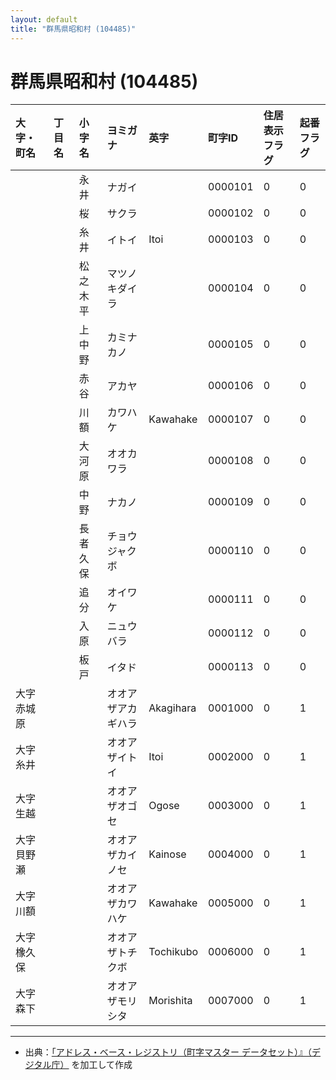 ```yaml
---
layout: default
title: "群馬県昭和村 (104485)"
---
```


# 群馬県昭和村 (104485)

| 大字・町名 | 丁目名 | 小字名 | ヨミガナ | 英字 | 町字ID | 住居表示フラグ | 起番フラグ |
|:---|:---|:---|:---|:---|:---|:---|:---|
|  |  | 永井 | ナガイ |  | 0000101 | 0 | 0 |
|  |  | 桜 | サクラ |  | 0000102 | 0 | 0 |
|  |  | 糸井 | イトイ | Itoi | 0000103 | 0 | 0 |
|  |  | 松之木平 | マツノキダイラ |  | 0000104 | 0 | 0 |
|  |  | 上中野 | カミナカノ |  | 0000105 | 0 | 0 |
|  |  | 赤谷 | アカヤ |  | 0000106 | 0 | 0 |
|  |  | 川額 | カワハケ | Kawahake | 0000107 | 0 | 0 |
|  |  | 大河原 | オオカワラ |  | 0000108 | 0 | 0 |
|  |  | 中野 | ナカノ |  | 0000109 | 0 | 0 |
|  |  | 長者久保 | チョウジャクボ |  | 0000110 | 0 | 0 |
|  |  | 追分 | オイワケ |  | 0000111 | 0 | 0 |
|  |  | 入原 | ニュウバラ |  | 0000112 | 0 | 0 |
|  |  | 板戸 | イタド |  | 0000113 | 0 | 0 |
| 大字赤城原 |  |  | オオアザアカギハラ | Akagihara | 0001000 | 0 | 1 |
| 大字糸井 |  |  | オオアザイトイ | Itoi | 0002000 | 0 | 1 |
| 大字生越 |  |  | オオアザオゴセ | Ogose | 0003000 | 0 | 1 |
| 大字貝野瀬 |  |  | オオアザカイノセ | Kainose | 0004000 | 0 | 1 |
| 大字川額 |  |  | オオアザカワハケ | Kawahake | 0005000 | 0 | 1 |
| 大字橡久保 |  |  | オオアザトチクボ | Tochikubo | 0006000 | 0 | 1 |
| 大字森下 |  |  | オオアザモリシタ | Morishita | 0007000 | 0 | 1 |

---

- 出典：[「アドレス・ベース・レジストリ（町字マスター データセット）』（デジタル庁）](https://www.digital.go.jp/policies/base_registry_address/) を加工して作成